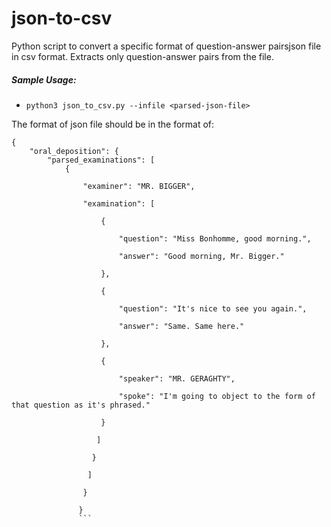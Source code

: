 # json-to-csv
Python script to convert a specific format of question-answer pairsjson file in csv format. Extracts only question-answer pairs from the file.

##### Sample Usage:

 * ``python3 json_to_csv.py --infile <parsed-json-file>``

The format of json file should be in the format of:
```
{
    "oral_deposition": {   
        "parsed_examinations": [        
            {
            
                "examiner": "MR. BIGGER",
                
                "examination": [
                
                    {
                    
                        "question": "Miss Bonhomme, good morning.",
                        
                        "answer": "Good morning, Mr. Bigger."
                        
                    },
                    
                    {
                    
                        "question": "It's nice to see you again.",
                        
                        "answer": "Same. Same here."
                        
                    },
                    
                    {
                    
                        "speaker": "MR. GERAGHTY",
                        
                        "spoke": "I'm going to object to the form of that question as it's phrased."
                        
                    }
                    
                   ]
                   
                  }
                  
                 ]
                 
                }
                
               }
               ```
